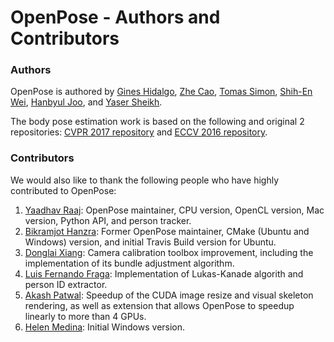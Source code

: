 OpenPose - Authors and Contributors
====================================



### Authors
OpenPose is authored by [Gines Hidalgo](https://www.gineshidalgo.com/), [Zhe Cao](http://www.andrew.cmu.edu/user/zhecao), [Tomas Simon](http://www.cs.cmu.edu/~tsimon/), [Shih-En Wei](https://scholar.google.com/citations?user=sFQD3k4AAAAJ&hl=en), [Hanbyul Joo](http://www.cs.cmu.edu/~hanbyulj/), and [Yaser Sheikh](http://www.cs.cmu.edu/~yaser/).

The body pose estimation work is based on the following and original 2 repositories: [CVPR 2017 repository](https://github.com/ZheC/Multi-Person-Pose-Estimation) and [ECCV 2016 repository](https://github.com/CMU-Perceptual-Computing-Lab/caffe_rtpose).



### Contributors
We would also like to thank the following people who have highly contributed to OpenPose:

1. [Yaadhav Raaj](https://www.raaj.tech): OpenPose maintainer, CPU version, OpenCL version, Mac version, Python API, and person tracker.
2. [Bikramjot Hanzra](https://www.linkedin.com/in/bikz05): Former OpenPose maintainer, CMake (Ubuntu and Windows) version, and initial Travis Build version for Ubuntu.
3. [Donglai Xiang](https://xiangdonglai.github.io): Camera calibration toolbox improvement, including the implementation of its bundle adjustment algorithm.
4. [Luis Fernando Fraga](https://github.com/fragalfernando): Implementation of Lukas-Kanade algorith and person ID extractor.
5. [Akash Patwal](https://www.linkedin.com/in/akash-patwal-63a12012a): Speedup of the CUDA image resize and visual skeleton rendering, as well as extension that allows OpenPose to speedup linearly to more than 4 GPUs.
6. [Helen Medina](https://github.com/helen-medina): Initial Windows version.
